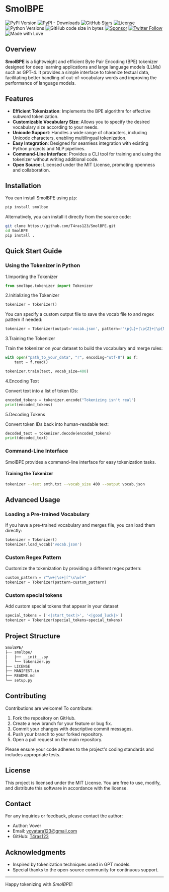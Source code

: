 # SmolBPE

![PyPI Version](https://img.shields.io/pypi/v/smolbpe) ![PyPI - Downloads](https://img.shields.io/pypi/dm/smolbpe) ![GitHub Stars](https://img.shields.io/github/stars/T4ras123/SmolBPE?style=social) ![License](https://img.shields.io/github/license/T4ras123/SmolBPE) ![Python Versions](https://img.shields.io/pypi/pyversions/smolbpe) ![GitHub code size in bytes](https://img.shields.io/github/languages/code-size/T4ras123/SmolBPE) [![Sponsor](https://img.shields.io/badge/sponsor-GitHub%20Sponsors-critical)](https://github.com/sponsors/T4ras123) [![Twitter Follow](https://img.shields.io/twitter/follow/vover163?style=social)](https://twitter.com/Vover163) ![Made with Love](https://img.shields.io/badge/Made%20with-%E2%9D%A4-red)

## Overview

**SmolBPE** is a lightweight and efficient Byte Pair Encoding (BPE) tokenizer designed for deep learning applications and large language models (LLMs) such as GPT-4. It provides a simple interface to tokenize textual data, facilitating better handling of out-of-vocabulary words and improving the performance of language models.

## Features

- **Efficient Tokenization**: Implements the BPE algorithm for effective subword tokenization.
- **Customizable Vocabulary Size**: Allows you to specify the desired vocabulary size according to your needs.
- **Unicode Support**: Handles a wide range of characters, including Unicode characters, enabling multilingual tokenization.
- **Easy Integration**: Designed for seamless integration with existing Python projects and NLP pipelines.
- **Command-Line Interface**: Provides a CLI tool for training and using the tokenizer without writing additional code.
- **Open Source**: Licensed under the MIT License, promoting openness and collaboration.

## Installation

You can install SmolBPE using `pip`:

```sh
pip install smolbpe
```

Alternatively, you can install it directly from the source code:

```sh
git clone https://github.com/T4ras123/SmolBPE.git
cd SmolBPE
pip install .
```

## Quick Start Guide

### Using the Tokenizer in Python

1.Importing the Tokenizer

  ```python
  from smolbpe.tokenizer import Tokenizer
  ```

2.Initializing the Tokenizer

  ```python
  tokenizer = Tokenizer()
  ```

  You can specify a custom output file to save the vocab file to and regex pattern if needed:

  ```python
  tokenizer = Tokenizer(output='vocab.json', pattern=r"\p{L}+|\p{Z}+|\p{N}+|[\p{P}&&[^.]]")
  ```

3.Training the Tokenizer

  Train the tokenizer on your dataset to build the vocabulary and merge rules:

  ```python
  with open("path_to_your_data", "r", encoding="utf-8") as f:
      text = f.read()

  tokenizer.train(text, vocab_size=400)
  ```

4.Encoding Text

  Convert text into a list of token IDs:

  ```python
  encoded_tokens = tokenizer.encode("Tokenizing isn't real")
  print(encoded_tokens)
  ```

5.Decoding Tokens

Convert token IDs back into human-readable text:

```python
decoded_text = tokenizer.decode(encoded_tokens)
print(decoded_text)
```

### Command-Line Interface

SmolBPE provides a command-line interface for easy tokenization tasks.

#### Training the Tokenizer

```sh
tokenizer --text smth.txt --vocab_size 400 --output vocab.json 
```

## Advanced Usage

### Loading a Pre-trained Vocabulary

If you have a pre-trained vocabulary and merges file, you can load them directly:

```python
tokenizer = Tokenizer()
tokenizer.load_vocab('vocab.json')
```

### Custom Regex Pattern

Customize the tokenization by providing a different regex pattern:

```python
custom_pattern = r"\w+|\s+|[^\s\w]+"
tokenizer = Tokenizer(pattern=custom_pattern)
```

### Custom special tokens

Add custom special tokens that appear in your dataset

```python
special_tokens = ['<|start_text|>', '<|good_luck|>']
tokenizer = Tokenizer(special_tokens=special_tokens)
```

## Project Structure

```sh
SmolBPE/
├── smolbpe/
│   ├── __init__.py
│   └── tokenizer.py
├── LICENSE
├── MANIFEST.in
├── README.md
└── setup.py
```

## Contributing

Contributions are welcome! To contribute:

1. Fork the repository on GitHub.
2. Create a new branch for your feature or bug fix.
3. Commit your changes with descriptive commit messages.
4. Push your branch to your forked repository.
5. Open a pull request on the main repository.

Please ensure your code adheres to the project's coding standards and includes appropriate tests.

## License

This project is licensed under the MIT License. You are free to use, modify, and distribute this software in accordance with the license.

## Contact

For any inquiries or feedback, please contact the author:

- Author: Vover
- Email: <vovatara123@gmail.com>
- GitHub: [T4ras123](https://github.com/T4ras123)

## Acknowledgments

- Inspired by tokenization techniques used in GPT models.
- Special thanks to the open-source community for continuous support.

----
Happy tokenizing with *SmolBPE*!
